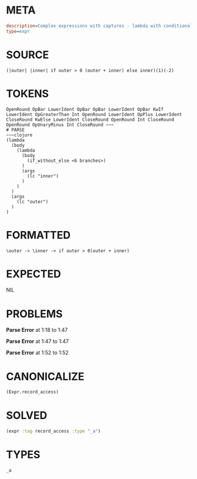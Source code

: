 # META
~~~ini
description=Complex expressions with captures - lambda with conditionals and captures
type=expr
~~~
# SOURCE
~~~roc
(|outer| |inner| if outer > 0 (outer + inner) else inner)(1)(-2)
~~~
# TOKENS
~~~text
OpenRound OpBar LowerIdent OpBar OpBar LowerIdent OpBar KwIf LowerIdent OpGreaterThan Int OpenRound LowerIdent OpPlus LowerIdent CloseRound KwElse LowerIdent CloseRound OpenRound Int CloseRound OpenRound OpUnaryMinus Int CloseRound ~~~
# PARSE
~~~clojure
(lambda
  (body
    (lambda
      (body
        (if_without_else <6 branches>)
      )
      (args
        (lc "inner")
      )
    )
  )
  (args
    (lc "outer")
  )
)
~~~
# FORMATTED
~~~roc
\outer -> \inner -> if outer > 0(outer + inner) 
~~~
# EXPECTED
NIL
# PROBLEMS
**Parse Error**
at 1:18 to 1:47

**Parse Error**
at 1:47 to 1:47

**Parse Error**
at 1:52 to 1:52

# CANONICALIZE
~~~clojure
(Expr.record_access)
~~~
# SOLVED
~~~clojure
(expr :tag record_access :type "_a")
~~~
# TYPES
~~~roc
_a
~~~
